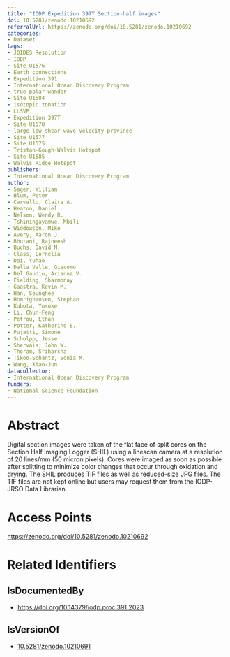 ```yaml
---
title: "IODP Expedition 397T Section-half images"
doi: 10.5281/zenodo.10210692
referralUrl: https://zenodo.org/doi/10.5281/zenodo.10210692
categories:
- Dataset
tags:
- JOIDES Resolution
- IODP
- Site U1576
- Earth connections
- Expedition 391
- International Ocean Discovery Program
- true polar wander
- Site U1584
- isotopic zonation
- LLSVP
- Expedition 397T
- Site U1578
- large low shear-wave velocity province
- Site U1577
- Site U1575
- Tristan-Gough-Walvis Hotspot
- Site U1585
- Walvis Ridge Hotspot
publishers:
- International Ocean Discovery Program
author:
- Sager, William
- Blum, Peter
- Carvallo, Claire A.
- Heaton, Daniel
- Nelson, Wendy R.
- Tshiningayamwe, Mbili
- Widdowson, Mike
- Avery, Aaron J.
- Bhutani, Rajneesh
- Buchs, David M.
- Class, Cornelia
- Dai, Yuhao
- Dalla Valle, Giacomo
- Del Gaudio, Arianna V.
- Fielding, Sharmonay
- Gaastra, Kevin M.
- Han, Seunghee
- Homrighausen, Stephan
- Kubota, Yusuke
- Li, Chun-Feng
- Petrou, Ethan
- Potter, Katherine E.
- Pujatti, Simone
- Scholpp, Jesse
- Shervais, John W.
- Thoram, Sriharsha
- Tikoo-Schantz, Sonia M.
- Wang, Xiao-Jun
datacollector:
- International Ocean Discovery Program
funders:
- National Science Foundation
---
```


# Abstract
Digital section images were taken of the flat face of split cores on the Section Half Imaging Logger (SHIL) using a linescan camera at a resolution of 20 lines/mm (50 micron pixels). Cores were imaged as soon as possible after splitting to minimize color changes that occur through oxidation and drying. The SHIL produces TIF files as well as reduced-size JPG files. The TIF files are not kept online but users may request them from the IODP-JRSO Data Librarian.

# Access Points
https://zenodo.org/doi/10.5281/zenodo.10210692

# Related Identifiers
## IsDocumentedBy
- https://doi.org/10.14379/iodp.proc.391.2023
## IsVersionOf
- [10.5281/zenodo.10210691](../../10.5281/zenodo.10210691/)